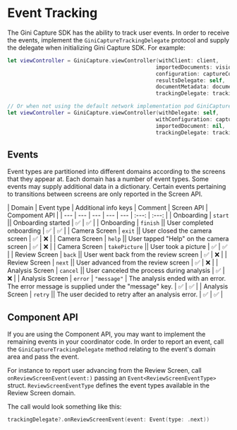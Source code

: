 Event Tracking
=============================

The Gini Capture SDK has the ability to track user events. In order to receive the events, implement the `GiniCaptureTrackingDelegate` protocol and supply the delegate when initializing Gini Capture SDK. For example:

```swift
let viewController = GiniCapture.viewController(withClient: client,
                                               importedDocuments: visionDocuments,
                                               configuration: captureConfiguration,
                                               resultsDelegate: self,
                                               documentMetadata: documentMetadata,
                                               trackingDelegate: trackingDelegate)

// Or when not using the default network implementation pod GiniCapture/Networking:
let viewController = GiniCapture.viewController(withDelegate: self,
                                               withConfiguration: captureConfiguration,
                                               importedDocument: nil,
                                               trackingDelegate: trackingDelegate)
```

## Events

Event types are partitioned into different domains according to the screens that they appear at. Each domain has a number of event types. Some events may supply additional data in a dictionary. Certain events pertaining to transitions between screens are only reported in the Screen API.

| Domain | Event type | Additional info keys | Comment | Screen API | Compoment API |
| --- | --- | --- | --- | --- | :---: | :---: | 
| Onboarding | `start` || Onboarding started | ✅ | ✅ |
| Onboarding | `finish` || User completed onboarding | ✅ | ✅ |
| Camera Screen | `exit` || User closed the camera screen | ✅ | ❌ |
| Camera Screen | `help` || User tapped "Help" on the camera screen | ✅ | ❌ |
| Camera Screen | `takePicture` || User took a picture | ✅ | ✅ |
| Review Screen | `back` || User went back from the review screen | ✅ | ❌ |
| Review Screen | `next` || User advanced from the review screen | ✅ | ❌ |
| Analysis Screen | `cancel` || User canceled the process during analysis | ✅ | ❌ |
| Analysis Screen | `error` | `"message"` | The analysis ended with an error. The error message is supplied under the "message" key. | ✅ | ✅ |
| Analysis Screen | `retry` || The user decided to retry after an analysis error. | ✅ | ✅ |

## Component API

If you are using the Component API, you may want to implement the remaining events in your coordinator code. In order to report an event, call the `GiniCaptureTrackingDelegate` method relating to the event's domain area and pass the event. 

For instance to report user advancing from the Review Screen, call `onReviewScreenEvent(event:)` passing an `Event<ReviewScreenEventType>` struct. `ReviewScreenEventType` defines the event types available in the Review Screen domain.

The call would look something like this:

```swift
trackingDelegate?.onReviewScreenEvent(event: Event(type: .next))
```


